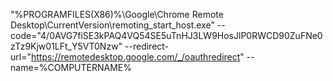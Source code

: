 "%PROGRAMFILES(X86)%\Google\Chrome Remote Desktop\CurrentVersion\remoting_start_host.exe" --code="4/0AVG7fiSE3kPAQ4VQ54SE5uTnHJ3LW9HosJlP0RWCD90ZuFNe0zTz9Kjw01LFt_Y5VT0Nzw" --redirect-url="https://remotedesktop.google.com/_/oauthredirect" --name=%COMPUTERNAME%
